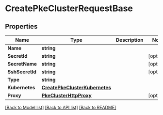 # CreatePkeClusterRequestBase

## Properties

Name | Type | Description | Notes
------------ | ------------- | ------------- | -------------
**Name** | **string** |  | 
**SecretId** | **string** |  | [optional] 
**SecretName** | **string** |  | [optional] 
**SshSecretId** | **string** |  | [optional] 
**Type** | **string** |  | 
**Kubernetes** | [**CreatePkeClusterKubernetes**](CreatePKEClusterKubernetes.md) |  | 
**Proxy** | [**PkeClusterHttpProxy**](PKEClusterHTTPProxy.md) |  | [optional] 

[[Back to Model list]](../README.md#documentation-for-models) [[Back to API list]](../README.md#documentation-for-api-endpoints) [[Back to README]](../README.md)


